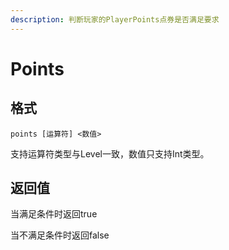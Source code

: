 ```yaml
---
description: 判断玩家的PlayerPoints点券是否满足要求
---
```


# Points

## 格式

```
points [运算符] <数值>
```

支持运算符类型与Level一致，数值只支持Int类型。

## 返回值

当满足条件时返回true

当不满足条件时返回false
